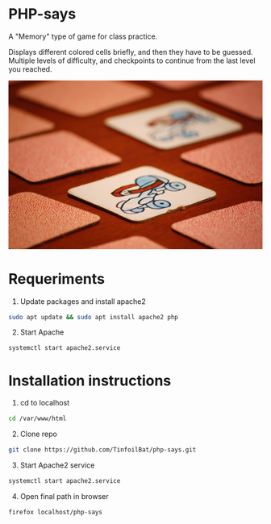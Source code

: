 # PHP-says
A "Memory" type of game for class practice.

Displays different colored cells briefly, and then they have to be guessed. Multiple levels of difficulty, and checkpoints to continue from the last level you reached.

![](https://github.com/TinfoilBat/php-says/blob/0e653c4168ff5b2dd41d09c6f606b6f3c5705bf6/static/memory_image.jpeg)


# Requeriments

1. Update packages and install apache2
```bash
sudo apt update && sudo apt install apache2 php
 ```
2. Start Apache
```bash
systemctl start apache2.service
```

# Installation instructions

1. cd to localhost
```bash
cd /var/www/html
```
2. Clone repo
```bash
git clone https://github.com/TinfoilBat/php-says.git
```
3. Start Apache2 service

```bash
systemctl start apache2.service
```
4. Open final path in browser
```bash
firefox localhost/php-says
```
